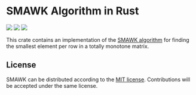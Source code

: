 # SMAWK Algorithm in Rust

[![](https://travis-ci.org/mgeisler/smawk.svg)][travis-ci]
[![](https://ci.appveyor.com/api/projects/status/github/mgeisler/smawk?branch=master&svg=true)][appveyor]
[![](https://codecov.io/gh/mgeisler/smawk/branch/master/graph/badge.svg)][codecov]

This crate contains an implementation of the [SMAWK algorithm][smawk]
for finding the smallest element per row in a totally monotone matrix.

## License

SMAWK can be distributed according to the [MIT license][mit].
Contributions will be accepted under the same license.

[travis-ci]: https://travis-ci.org/mgeisler/smawk
[appveyor]: https://ci.appveyor.com/project/mgeisler/smawk
[codecov]: https://codecov.io/gh/mgeisler/smawk
[smawk]: https://en.wikipedia.org/wiki/SMAWK_algorithm
[mit]: LICENSE

